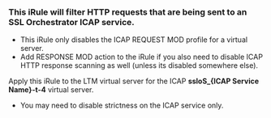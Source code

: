 ### This iRule will filter HTTP requests that are being sent to an SSL Orchestrator ICAP service.
- This iRule only disables the ICAP REQUEST MOD profile for a virtual server. 
- Add RESPONSE MOD action to the iRule if you also need to disable ICAP HTTP response scanning as well (unless its disabled somewhere else).

Apply this iRule to the LTM virtual server for the ICAP **ssloS_{ICAP Service Name}-t-4** virtual server. 
- You may need to disable strictness on the ICAP service only. 